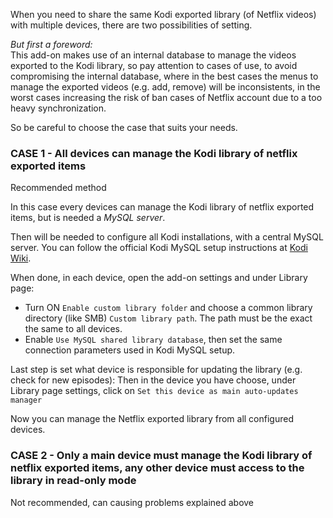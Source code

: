 When you need to share the same Kodi exported library (of Netflix videos) with multiple devices, there are two possibilities of setting.

_But first a foreword:_<br/>
This add-on makes use of an internal database to manage the videos exported to the Kodi library,
so pay attention to cases of use, to avoid compromising the internal database, where in the best cases the menus to manage the exported videos (e.g. add, remove) will be inconsistents, in the worst cases increasing the risk of ban cases of Netflix account due to a too heavy synchronization.

So be careful to choose the case that suits your needs.

### CASE 1 - All devices can manage the Kodi library of netflix exported items

Recommended method

In this case every devices can manage the Kodi library of netflix exported items, but is needed a _MySQL server_.

Then will be needed to configure all Kodi installations, with a central MySQL server. You can follow the official Kodi MySQL setup instructions at [Kodi Wiki](https://kodi.wiki/view/MySQL).

When done, in each device, open the add-on settings and under Library page:
* Turn ON `Enable custom library folder` and choose a common library directory (like SMB) `Custom library path`. The path must be the exact the same to all devices.
* Enable `Use MySQL shared library database`, then set the same connection parameters used in Kodi MySQL setup.

Last step is set what device is responsible for updating the library (e.g. check for new episodes):
Then in the device you have choose, under Library page settings, click on `Set this device as main auto-updates manager`

Now you can manage the Netflix exported library from all configured devices.

### CASE 2 - Only a main device must manage the Kodi library of netflix exported items, any other device must access to the library in read-only mode

Not recommended, can causing problems explained above



